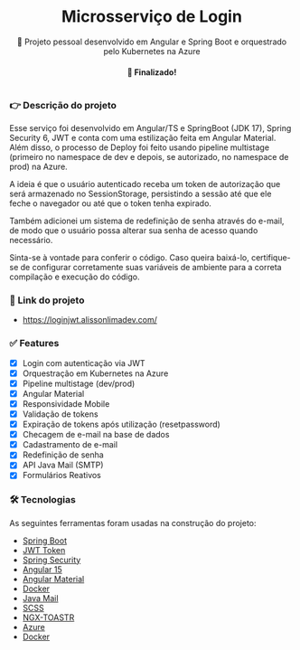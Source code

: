 <h1 align="center">Microsserviço de Login </h1>
<p align="center">🚀 Projeto pessoal desenvolvido em Angular e Spring Boot e orquestrado pelo Kubernetes na Azure</p>

<h4 align="center"> 
	 🐛 Finalizado!
</h4>

#
### 👉  Descrição do projeto

<p> Esse serviço foi desenvolvido em Angular/TS e SpringBoot (JDK 17), Spring Security 6, JWT e conta com uma estilização feita em Angular Material. Além disso, o processo de Deploy foi feito usando pipeline multistage (primeiro no namespace de dev e depois, se autorizado, no namespace de prod) na Azure.
 </p>
<p>A ideia é que o usuário autenticado receba um token de autorização que será armazenado no SessionStorage, persistindo a sessão até que ele feche o navegador ou até que o token tenha expirado.
</p>
<p> Também adicionei um sistema de redefinição de senha através do e-mail, de modo que o usuário possa alterar sua senha de acesso quando necessário.</p>

<p> Sinta-se à vontade para conferir o código. Caso queira baixá-lo, certifique-se de configurar corretamente suas variáveis de ambiente para a correta compilação e execução do código. </p>

### 🎁 Link do projeto

- https://loginjwt.alissonlimadev.com/
  
### ✅ Features

- [x] Login com autenticação via JWT
- [x] Orquestração em Kubernetes na Azure
- [x] Pipeline multistage (dev/prod)
- [x] Angular Material
- [x] Responsividade Mobile
- [x] Validação de tokens
- [x] Expiração de tokens após utilização (resetpassword)
- [x] Checagem de e-mail na base de dados
- [x] Cadastramento de e-mail
- [x] Redefinição de senha
- [x] API Java Mail (SMTP)
- [x] Formulários Reativos

### 🛠 Tecnologias

As seguintes ferramentas foram usadas na construção do projeto:

- [Spring Boot](https://spring.io/projects/spring-boot)
- [JWT Token](https://jwt.io/)
- [Spring Security](https://spring.io/projects/spring-security)
- [Angular 15](https://angular.io/)
- [Angular Material](https://material.angular.io/)
- [Docker](https://rxjs.dev/)
- [Java Mail](https://www.oracle.com/java/technologies/javamail-api.html)
- [SCSS](https://sass-lang.com/)
- [NGX-TOASTR](https://www.npmjs.com/package/ngx-toastr)
- [Azure](https://azure.com/)
- [Docker](https://hub.docker.com/)
